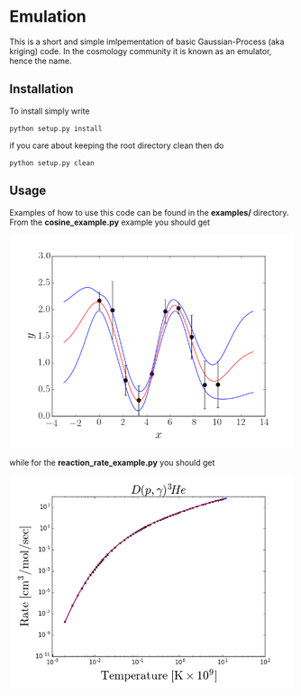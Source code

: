 Emulation
=========
This is a short and simple imlpementation of basic Gaussian-Process
(aka kriging) code. In the cosmology community it is known as
an emulator, hence the name.

Installation
------------
To install simply write
```
python setup.py install
```
if you care about keeping the root directory clean then do
```
python setup.py clean
```

Usage
-----
Examples of how to use this code can be found
in the **examples/** directory. From the **cosine_example.py**
example you should get

![alt text](https://github.com/tmcclintock/Emulation/blob/master/figures/cosine_example.png)

while for the **reaction_rate_example.py** you should get

![alt text](https://github.com/tmcclintock/Emulation/blob/master/figures/reaction_rate.png)
